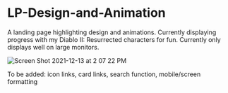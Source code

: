 # LP-Design-and-Animation
A landing page highlighting design and animations. Currently displaying progress with my Diablo II: Resurrected characters for fun.
Currently only displays well on large monitors.

![Screen Shot 2021-12-13 at 2 07 22 PM](https://user-images.githubusercontent.com/88460790/145873527-5042ed49-a961-47c0-b3d9-0ae380c6a875.png)


To be added: icon links, card links, search function, mobile/screen formatting 

